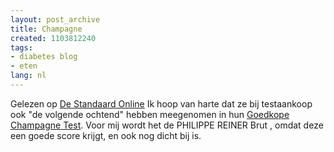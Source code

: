 ```yaml
---
layout: post_archive
title: Champagne
created: 1103812240
tags:
- diabetes blog
- eten
lang: nl
---
```

Gelezen op [De Standaard Online](http://standaard.typepad.com/en_nu_even_ernstig/2004/12/betaalbare_bubb.html) Ik hoop van harte dat ze bij testaankoop ook "de volgende ochtend" hebben meegenomen in hun [Goedkope Champagne Test](http://www.testaankoop.be/map/show/136021.htm).  Voor mij wordt het de PHILIPPE REINER Brut , omdat deze een goede score krijgt, en ook nog dicht bij is.<!--break-->
